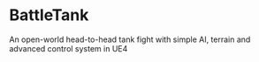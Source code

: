 # BattleTank
An open-world head-to-head tank fight with simple AI, terrain and advanced control system in UE4
